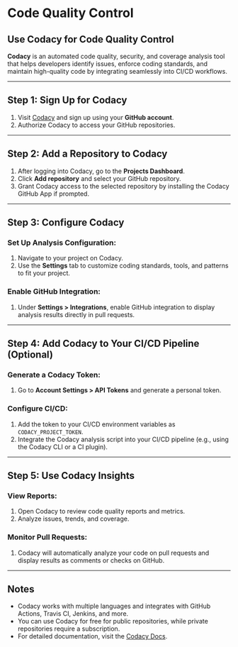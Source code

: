 # Code Quality Control

## Use Codacy for Code Quality Control

**Codacy** is an automated code quality, security, and coverage analysis tool that helps developers identify issues, enforce coding standards, and maintain high-quality code by integrating seamlessly into CI/CD workflows.

---

## Step 1: Sign Up for Codacy

1. Visit [Codacy](https://www.codacy.com/) and sign up using your **GitHub account**.
2. Authorize Codacy to access your GitHub repositories.

---

## Step 2: Add a Repository to Codacy

1. After logging into Codacy, go to the **Projects Dashboard**.
2. Click **Add repository** and select your GitHub repository.
3. Grant Codacy access to the selected repository by installing the Codacy GitHub App if prompted.

---

## Step 3: Configure Codacy

### Set Up Analysis Configuration:

1. Navigate to your project on Codacy.
2. Use the **Settings** tab to customize coding standards, tools, and patterns to fit your project.

### Enable GitHub Integration:

1. Under **Settings > Integrations**, enable GitHub integration to display analysis results directly in pull requests.

---

## Step 4: Add Codacy to Your CI/CD Pipeline (Optional)

### Generate a Codacy Token:

1. Go to **Account Settings > API Tokens** and generate a personal token.

### Configure CI/CD:

1. Add the token to your CI/CD environment variables as `CODACY_PROJECT_TOKEN`.
2. Integrate the Codacy analysis script into your CI/CD pipeline (e.g., using the Codacy CLI or a CI plugin).

---

## Step 5: Use Codacy Insights

### View Reports:

1. Open Codacy to review code quality reports and metrics.
2. Analyze issues, trends, and coverage.

### Monitor Pull Requests:

1. Codacy will automatically analyze your code on pull requests and display results as comments or checks on GitHub.

---

## Notes

- Codacy works with multiple languages and integrates with GitHub Actions, Travis CI, Jenkins, and more.
- You can use Codacy for free for public repositories, while private repositories require a subscription.
- For detailed documentation, visit the [Codacy Docs](https://docs.codacy.com/).
